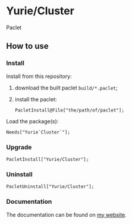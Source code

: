 # Yurie/Cluster

Paclet

## How to use

### Install

Install from this repository:

1. download the built paclet `build/*.paclet`;

2. install the paclet:

    ``` 
    PacletInstall@File["the/path/of/paclet"];
    ```

Load the package(s):

``` 
Needs["Yurie`Cluster`"];
```

### Upgrade

```
PacletInstall["Yurie/Cluster"];
```

### Uninstall

```
PacletUninstall["Yurie/Cluster"];
```

### Documentation

The documentation can be found on [my website](https://yuriever.github.io/symbolic/package-lily-class/).
